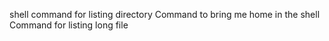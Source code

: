 shell command for listing directory
Command to bring me home in the shell
Command for listing long file
